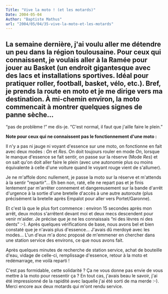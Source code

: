 ```yaml
---
Title: "Vive la moto ! (et les motards)"
Date: 2004-05-04
Author: "Baptiste Mathus"
url: "2004/05/04/35-vive-la-moto-et-les-motards"
---
```


La semaine dernière, j'ai voulu aller me détendre un peu dans la région toulousaine. Pour ceux qui connaissent, je voulais aller à la Ramée pour jouer au Basket (un endroit gigantesque avec des lacs et installations sportives. Idéal pour pratiquer roller, football, basket, vélo, etc.). Bref, je prends la route en moto et je me dirige vers ma destination. À mi-chemin environ, la moto commencait à montrer quelques signes de panne sèche...
----------------

“pas de problème !” me dis-je. “C'est normal, il faut que j'aille faire
le plein.”

**Note pour ceux qui ne connaissent pas le fonctionnement d'une moto :**

Il n'y a pas ni jauge ni voyant d'essence sur une moto, on fonctionne en
fait avec deux modes : *On* et *Res*. On doit toujours rouler en mode
*On*, lorsque le manque d'essence se fait sentir, on passe sur la
réserve (Mode *Res*) et on sait qu'on doit aller faire le plein (avec
une autonomie plus ou moins équivalente à celle d'une voiture quand le
voyant rouge vient de s'allumer).

Je ne m'affole donc nullement, je passe la moto sur la réserve et
m'attends à la sentir "repartir"... Eh ben non, raté, elle ne repart pas
et je finis lentement par m'arrêter connement et dangereusement sur la
bande d'arrêt d'urgence à la sortie d'une bretelle d'accès à une autre
autoroute (plus précisément la bretelle après Empalot pour aller vers
Portet/Garonne).

Et c'est là que le plus fort commence : environ 15 secondes après mon
arrêt, deux motos s'arrêtent devant moi et deux mecs descendent pour
venir m'aider. Je précise que je ne les connaissais “ni des lèvres ni
des dents” :-). Après quelques vérifications de base, nous avons bel et
bien constaté que je n'avais plus d'essence... J'avais dû merdoyé avec
les modes... L'un d'eux m'a donc proposé de m'emmener en chercher dans
une station service des environs, ce que nous avons fait.

Après quelques minutes de recherche de station service, achat de
bouteille d'eau, vidage de celle-ci, remplissage d'essence, retour à la
moto et redémarrage, me voilà reparti !

C'est pas formidable, cette solidarité ? Ça ne vous donne pas envie de
vous mettre à la moto pour ressentir ça ? En tout cas, j'avais beau le
savoir, j'ai été impressionné de la rapidité avec laquelle j'ai été
sorti de ma merde :-). Merci encore aux deux motards qui m'ont rendu
service.

